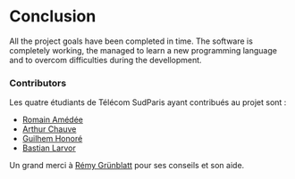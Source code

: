 # Conclusion

All the project goals have been completed in time. The software is completely working, the managed to learn a new programming language and to overcom difficulties during the devellopment.

### Contributors

Les quatre étudiants de Télécom SudParis ayant contribués au projet sont : 
* [Romain Amédée](https://github.com/Witaek)
* [Arthur Chauve](https://github.com/ArthurChauve)
* [Guilhem Honoré](https://github.com/GuilhemHnr)
* [Bastian Larvor](https://github.com/blaaass)

Un grand merci à [Rémy Grünblatt](https://github.com/rgrunbla) pour ses conseils et son aide.